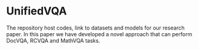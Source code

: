 # UnifiedVQA
The repository host codes, link to datasets and models for our research paper. In this paper we have developed a novel approach that can perform DocVQA, RCVQA and MathVQA tasks. 
